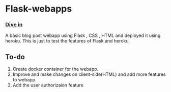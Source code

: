 # Flask-webapps
### [Dive in](https://ady-blog.herokuapp.com/) </br>
A basic blog post webapp using Flask , CSS , HTML and deployed it using heroku.
This is just to test the features of Flask and heroku.

## To-do
1. Create  docker container for the webapp.
2. Improve and make changes on client-side(HTML) and add more features to webapp.
3. Add the user authorizaion feature 

